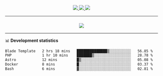 <h3 align="center">
  <a href="https://github.com/hwalker928">
      <img src="https://img.shields.io/github/followers/hwalker928?label=Followers&style=for-the-badge&color=lightblue">
  </a>
  <a href="https://harryw.link/discord" alt="Discord">
      <img src="https://img.shields.io/discord/738451951758606336?label=discord&style=for-the-badge&color=lightblue"/>
  </a>
  <a href="https://harryw.link/sparked" alt="Sparked Host">
      <img src="https://img.shields.io/static/v1?label=Sponsor&message=Sparked%20Host&color=yellow&style=for-the-badge"/>
  </a>
</h3>

<hr>


<h3 align="center">
  <a href="https://github.com/hwalker928">
      <img src="https://github-profile-trophy.vercel.app/?username=hwalker928&no-bg=true&no-frame=true">
  </a>
</h3>


<hr>

📊 **Development statistics**

<!--START_SECTION:waka-->

```txt
Blade Template   2 hrs 18 mins   ██████████████▒░░░░░░░░░░   56.85 %
PHP              1 hr 10 mins    ███████▒░░░░░░░░░░░░░░░░░   28.78 %
Astro            12 mins         █▒░░░░░░░░░░░░░░░░░░░░░░░   05.08 %
Docker           8 mins          █░░░░░░░░░░░░░░░░░░░░░░░░   03.37 %
Bash             6 mins          ▓░░░░░░░░░░░░░░░░░░░░░░░░   02.81 %
```

<!--END_SECTION:waka-->
